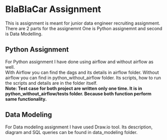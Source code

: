 # BlaBlaCar Assignment

This is assignment is meant for junior data engineer recruiting assignment. There are 2 parts for the assignemnt One is Python assignemnt and second is Data Modelling.<br />

 ## Python Assignment
 For Python assignment I have done using airflow and without airflow as well.<br />
 With Airflow you can find the dags and its details in airflow folder.
 Without  airflow you can find in python_without_airflow folder. Its scripts, how to run the scripts and details are in the folder itself.<br />
 **Note: Test case for both project are written only one time. It is in python_without_airflow/tests folder. Because both function perform same functionality.**

 ## Data Modeling
 For Data modeling assignment I have used Draw.io tool. Its description, diagram and SQL queries can be found in data_modeling folder. 